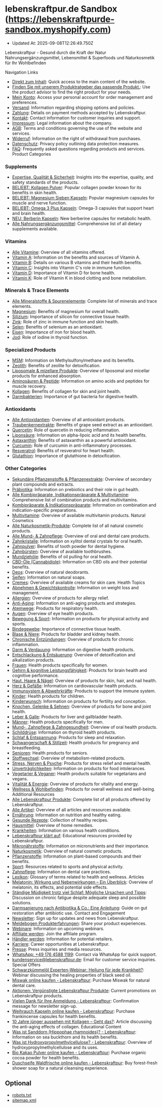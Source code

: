 # lebenskraftpur.de Sandbox (https://lebenskraftpurde-sandbox.myshopify.com)

- Updated At: 2025-09-08T12:26:49.750Z

Lebenskraftpur - Gesund durch die Kraft der Natur
Nahrungsergänzungsmittel, Lebensmittel & Superfoods und Naturkosmetik für Ihr Wohlbefinden

Navigation Links
- [Direkt zum Inhalt](https://www.lebenskraftpur.de/#MainContent): Quick access to the main content of the website.
- [Finden Sie mit unserem Produktratgeber das passende Produkt.](https://www.lebenskraftpur.de/pages/produktratgeber): Use the product advisor to find the right product for your needs.
- [Mein Konto](https://lebenskraftpur.de/account): Access your personal account for order management and preferences.
- [Versand](https://www.lebenskraftpur.de/pages/versand): Information regarding shipping options and policies.
- [Zahlung](https://www.lebenskraftpur.de/pages/zahlungsarten): Details on payment methods accepted by Lebenskraftpur.
- [Kontakt](https://www.lebenskraftpur.de/pages/kontaktformular): Contact information for customer inquiries and support.
- [Impressum](https://www.lebenskraftpur.de/pages/impressum): Legal information about the company.
- [AGB](https://www.lebenskraftpur.de/pages/agb): Terms and conditions governing the use of the website and services.
- [Widerruf](https://www.lebenskraftpur.de/pages/widerruf): Information on the right of withdrawal from purchases.
- [Datenschutz](https://www.lebenskraftpur.de/pages/datenschutz): Privacy policy outlining data protection measures.
- [FAQ](https://www.lebenskraftpur.de/pages/faq): Frequently asked questions regarding products and services.
Product Categories
### Supplements
- [Expertise, Qualität & Sicherheit](https://www.lebenskraftpur.de/pages/expertise-qualitaet-sicherheit): Insights into the expertise, quality, and safety standards of the products.
- [BELIEBT: Kollagen Pulver](https://www.lebenskraftpur.de/products/kollagen-hydrolysat-pulver): Popular collagen powder known for its benefits in skin health.
- [BELIEBT: Magnesium Sieben Kapseln](https://www.lebenskraftpur.de/products/magnesium-7-kapseln): Popular magnesium capsules for muscle and nerve function.
- [BELIEBT: Omega 3 Plus Kapseln](https://www.lebenskraftpur.de/products/omega-3-kapseln-plus): Omega-3 capsules that support heart and brain health.
- [NEU: Berberin Kapseln](https://www.lebenskraftpur.de/products/berberin-kapseln): New berberine capsules for metabolic health.
- [Alle Nahrungsergänzungsmittel](https://www.lebenskraftpur.de/collections/nahrungsergaenzungsmittel): Comprehensive list of all dietary supplements available.
### Vitamins
- [Alle Vitamine](https://www.lebenskraftpur.de/collections/nahrungsergaenzungsmittel-vitamine): Overview of all vitamins offered.
- [Vitamin A](https://www.lebenskraftpur.de/collections/nahrungsergaenzungsmittel-vitamine-vitamin-a): Information on the benefits and sources of Vitamin A.
- [Vitamin B](https://www.lebenskraftpur.de/collections/nahrungsergaenzungsmittel-vitamine-vitamin-b): Details on various B vitamins and their health benefits.
- [Vitamin C](https://www.lebenskraftpur.de/collections/nahrungsergaenzungsmittel-vitamine-vitamin-c): Insights into Vitamin C's role in immune function.
- [Vitamin D](https://www.lebenskraftpur.de/collections/nahrungsergaenzungsmittel-vitamine-vitamin-d): Importance of Vitamin D for bone health.
- [Vitamin K](https://www.lebenskraftpur.de/collections/nahrungsergaenzungsmittel-vitamine-vitamin-k): Role of Vitamin K in blood clotting and bone metabolism.
### Minerals & Trace Elements
- [Alle Mineralstoffe & Spurenelemente](https://www.lebenskraftpur.de/collections/nahrungsergaenzungsmittel-mineralstoffe-spurenelemente): Complete list of minerals and trace elements.
- [Magnesium](https://www.lebenskraftpur.de/collections/nahrungsergaenzungsmittel-mineralstoffe-spurenelemente-magnesium): Benefits of magnesium for overall health.
- [Silizium](https://www.lebenskraftpur.de/collections/nahrungsergaenzungsmittel-mineralstoffe-spurenelemente-silizium): Importance of silicon for connective tissue health.
- [Zink](https://www.lebenskraftpur.de/collections/nahrungsergaenzungsmittel-mineralstoffe-spurenelemente-zink): Role of zinc in immune function and skin health.
- [Selen](https://www.lebenskraftpur.de/collections/nahrungsergaenzungsmittel-mineralstoffe-spurenelemente-selen): Benefits of selenium as an antioxidant.
- [Eisen](https://www.lebenskraftpur.de/collections/nahrungsergaenzungsmittel-mineralstoffe-spurenelemente-eisen): Importance of iron for blood health.
- [Jod](https://www.lebenskraftpur.de/collections/nahrungsergaenzungsmittel-mineralstoffe-spurenelemente-jod): Role of iodine in thyroid function.
### Specialized Products
- [MSM](https://www.lebenskraftpur.de/collections/nahrungsergaenzungsmittel-mineralstoffe-spurenelemente-msm): Information on Methylsulfonylmethane and its benefits.
- [Zeolith](https://www.lebenskraftpur.de/collections/nahrungsergaenzungsmittel-mineralstoffe-spurenelemente-zeolith): Benefits of zeolite for detoxification.
- [Liposomale & mizellare Produkte](https://www.lebenskraftpur.de/collections/nahrungsergaenzungsmittel-liposomale-produkte-mizellare-produkte): Overview of liposomal and micellar products for enhanced absorption.
- [Aminosäuren & Peptide](https://www.lebenskraftpur.de/collections/nahrungsergaenzungsmittel-aminosaeuren-peptide): Information on amino acids and peptides for muscle recovery.
- [Kollagen](https://www.lebenskraftpur.de/collections/nahrungsergaenzungsmittel-kollagen): Benefits of collagen for skin and joint health.
- [Darmbakterien](https://www.lebenskraftpur.de/collections/nahrungsergaenzungsmittel-darmbakterien): Importance of gut bacteria for digestive health.
### Antioxidants
- [Alle Antioxidantien](https://www.lebenskraftpur.de/collections/nahrungsergaenzungsmittel-antioxidantien): Overview of all antioxidant products.
- [Traubenkernextrakte](https://www.lebenskraftpur.de/collections/nahrungsergaenzungsmittel-antioxidantien-traubenkernextrakt): Benefits of grape seed extract as an antioxidant.
- [Quercetin](https://www.lebenskraftpur.de/collections/nahrungsergaenzungsmittel-antioxidantien-quercetin): Role of quercetin in reducing inflammation.
- [Liponsäure](https://www.lebenskraftpur.de/collections/nahrungsergaenzungsmittel-antioxidantien-alpha-liponsaeure): Information on alpha-lipoic acid and its health benefits.
- [Astaxanthin](https://www.lebenskraftpur.de/collections/nahrungsergaenzungsmittel-antioxidantien-astaxanthin): Benefits of astaxanthin as a powerful antioxidant.
- [Curcumin](https://www.lebenskraftpur.de/collections/nahrungsergaenzungsmittel-antioxidantien-curcumin): Role of curcumin in anti-inflammatory processes.
- [Resveratrol](https://www.lebenskraftpur.de/collections/nahrungsergaenzungsmittel-antioxidantien-resveratrol): Benefits of resveratrol for heart health.
- [Glutathion](https://www.lebenskraftpur.de/collections/nahrungsergaenzungsmittel-antioxidantien-glutathion): Importance of glutathione in detoxification.
### Other Categories
- [Sekundäre Pflanzenstoffe & Pflanzenextrakte](https://www.lebenskraftpur.de/collections/nahrungsergaenzungsmittel-sekundaere-pflanzenstoffe-pflanzenextrakte): Overview of secondary plant compounds and extracts.
- [Präbiotika](https://www.lebenskraftpur.de/collections/nahrungsergaenzungsmittel-praebiotika): Information on prebiotics and their role in gut health.
- [Alle Kombipräparate, Indikationspräparate & Multivitamine](https://www.lebenskraftpur.de/collections/nahrungsergaenzungsmittel-kombipraeparate-multivitamine-indikationspraeparate): Comprehensive list of combination products and multivitamins.
- [Kombipräparate & Indikationspräparate](https://www.lebenskraftpur.de/collections/nahrungsergaenzungsmittel-kombipraeparate-multivitamine-indikationspraeparate-kombipraeparate-indikationspraeparate): Information on combination and indication-specific preparations.
- [Multivitamine](https://www.lebenskraftpur.de/collections/nahrungsergaenzungsmittel-kombipraeparate-multivitamine-indikationspraeparate-multivitamin): Overview of available multivitamin products.
Natural Cosmetics
- [Alle Naturkosmetik-Produkte](https://www.lebenskraftpur.de/collections/naturkosmetik): Complete list of all natural cosmetic products.
- [Alle Mund- & Zahnpflege](https://www.lebenskraftpur.de/collections/naturkosmetik-zahnpflege-mundpflege): Overview of oral and dental care products.
- [Zahnkristalle](https://www.lebenskraftpur.de/collections/naturkosmetik-zahnpflege-mundpflege-zahnkristalle): Information on xylitol dental crystals for oral health.
- [Zahnpulver](https://www.lebenskraftpur.de/collections/naturkosmetik-zahnpflege-mundpflege-zahnpulver): Benefits of tooth powder for dental hygiene.
- [Zahnbürsten](https://www.lebenskraftpur.de/collections/naturkosmetik-zahnpflege-mundpflege-zahnbuerste-nachhaltige-zahnbuersten): Overview of available toothbrushes.
- [Mundziehöle](https://www.lebenskraftpur.de/collections/naturkosmetik-zahnpflege-mundpflege-mundziehoele): Benefits of oil pulling for oral health.
- [CBD-Öle (Cannabidiole)](https://www.lebenskraftpur.de/collections/naturkosmetik-cbd-oele-cannabidiol): Information on CBD oils and their potential benefits.
- [Deos](https://www.lebenskraftpur.de/collections/naturkosmetik-deos): Overview of natural deodorants.
- [Seifen](https://www.lebenskraftpur.de/collections/naturkosmetik-seifen): Information on natural soaps.
- [Cremes](https://www.lebenskraftpur.de/collections/naturkosmetik-cremes): Overview of available creams for skin care.
Health Topics
- [Abnehmen & Gewichtskontrolle](https://www.lebenskraftpur.de/collections/anwendung-abnehmen-gewichtskontrolle-nahrungsergaenzungsmittel-zum-abnehmen): Information on weight loss and management.
- [Allergien](https://www.lebenskraftpur.de/collections/anwendung-allergie-antiallergikum-natuerlich): Overview of products for allergy relief.
- [Anti-Aging](https://www.lebenskraftpur.de/collections/anwendung-anti-aging-nahrungsergaenzungsmittel): Information on anti-aging products and strategies.
- [Atemwege](https://www.lebenskraftpur.de/collections/anwendung-lunge-bronchien-atemwege): Products for respiratory health.
- [Augen](https://www.lebenskraftpur.de/collections/anwendung-augen-nahrungsergaenzungsmittel): Overview of eye health products.
- [Bewegung & Sport](https://www.lebenskraftpur.de/collections/anwendung-sport-bewegung-nahrungsergaenzung): Information on products for physical activity and sports.
- [Bindegewebe](https://www.lebenskraftpur.de/collections/anwendung-bindegewebe-staerken-nahrungsergaenzung): Importance of connective tissue health.
- [Blase & Niere](https://www.lebenskraftpur.de/collections/anwendung-niere-blase-nahrungsergaenzungsmittel): Products for bladder and kidney health.
- [Chronische Entzündungen](https://www.lebenskraftpur.de/collections/anwendung-chronische-entzuendungen): Overview of products for chronic inflammation.
- [Darm & Verdauung](https://www.lebenskraftpur.de/collections/anwendung-darm-verdauung): Information on digestive health products.
- [Entschlackung & Entsäuerung](https://www.lebenskraftpur.de/collections/anwendung-entschlackung-entsaeuerung): Overview of detoxification and alkalization products.
- [Frauen](https://www.lebenskraftpur.de/collections/anwendung-frauen-nahrungsergaenzungsmittel): Health products specifically for women.
- [Gehirn & kognitive Leistungsfähigkeit](https://www.lebenskraftpur.de/collections/anwendung-gehirn-nahrungsergaenzungsmittel-kognitive-leistungsfaehigkeit): Products for brain health and cognitive performance.
- [Haut, Haare & Nägel](https://www.lebenskraftpur.de/collections/anwendung-haut-haare-naegel): Overview of products for skin, hair, and nail health.
- [Herz & Gefäße](https://www.lebenskraftpur.de/collections/anwendung-herz-gefaesse): Information on cardiovascular health products.
- [Immunsystem & Abwehrkräfte](https://www.lebenskraftpur.de/collections/anwendung-immunsystem-staerken-abwehrkraefte-staerken): Products to support the immune system.
- [Kinder](https://www.lebenskraftpur.de/collections/anwendung-kinder): Health products for children.
- [Kinderwunsch](https://www.lebenskraftpur.de/collections/anwendung-kinderwunsch-nahrungsergaenzung): Information on products for fertility and conception.
- [Knochen, Gelenke & Sehnen](https://www.lebenskraftpur.de/collections/anwendung-sehnen-knochen-gelenke-nahrungsergaenzungsmittel): Overview of products for bone and joint health.
- [Leber & Galle](https://www.lebenskraftpur.de/collections/anwendung-leber-galle-nahrungsergaenzung): Products for liver and gallbladder health.
- [Männer](https://www.lebenskraftpur.de/collections/anwendung-maenner-nahrungsergaenzungsmittel): Health products specifically for men.
- [Mund-, Zahnpflege & Zahngesundheit](https://www.lebenskraftpur.de/collections/anwendung-mundpflege-zahnpflege-zahngesundheit): Overview of oral health products.
- [Schilddrüse](https://www.lebenskraftpur.de/collections/anwendung-schilddruese-nahrungsergaenzung): Information on thyroid health products.
- [Schlaf & Entspannung](https://www.lebenskraftpur.de/collections/anwendung-schlaf-entspannung): Products for sleep and relaxation.
- [Schwangerschaft & Stillzeit](https://www.lebenskraftpur.de/collections/anwendung-nahrungsergaenzungsmittel-schwangerschaft-stillzeit): Health products for pregnancy and breastfeeding.
- [Senioren](https://www.lebenskraftpur.de/collections/anwendung-nahrungsergaenzungsmittel-senioren): Health products for seniors.
- [Stoffwechsel](https://www.lebenskraftpur.de/collections/anwendung-stoffwechsel-nahrungsergaenzungsmittel): Overview of metabolism-related products.
- [Stress, Nerven & Psyche](https://www.lebenskraftpur.de/collections/anwendung-stress-psyche-nerven-nahrungsergaenzungsmittel): Products for stress relief and mental health.
- [Unverträglichkeiten](https://www.lebenskraftpur.de/collections/anwendung-unvertraeglichkeiten): Information on products for food intolerances.
- [Vegetarier & Veganer](https://www.lebenskraftpur.de/collections/anwendung-vegetarier-veganer-nahrungsergaenzungsmittel-vegan): Health products suitable for vegetarians and vegans.
- [Vitalität & Energie](https://www.lebenskraftpur.de/collections/anwendung-energie-vitalitaet-nahrungsergaenzungsmittel): Overview of products for vitality and energy.
- [Wellness & Wohlbefinden](https://www.lebenskraftpur.de/collections/anwendung-wellness-wohlbefinden-steigern): Products for overall wellness and well-being.
Additional Resources
- [Alle Lebenskraftpur Produkte](https://www.lebenskraftpur.de/collections/produktuebersicht): Complete list of all products offered by Lebenskraftpur.
- [Alle Artikel](https://www.lebenskraftpur.de/blogs/ratgeber): Overview of all articles and resources available.
- [Ernährung](https://www.lebenskraftpur.de/blogs/ratgeber/tagged/ernahrung): Information on nutrition and healthy eating.
- [Gesunde Rezepte](https://www.lebenskraftpur.de/blogs/ratgeber/tagged/gesunde-rezepte): Collection of healthy recipes.
- [Hausmittel](https://www.lebenskraftpur.de/blogs/ratgeber/tagged/hausmittel): Overview of home remedies.
- [Krankheiten](https://www.lebenskraftpur.de/blogs/ratgeber/tagged/krankheiten): Information on various health conditions.
- [Lebenskraftpur klärt auf](https://www.lebenskraftpur.de/blogs/ratgeber/tagged/lebenskraftpur-klart-auf): Educational resources provided by Lebenskraftpur.
- [Mikronährstoffe](https://www.lebenskraftpur.de/blogs/ratgeber/tagged/mikronahrstoffe): Information on micronutrients and their importance.
- [Naturkosmetik](https://www.lebenskraftpur.de/blogs/ratgeber/tagged/naturkosmetik): Overview of natural cosmetic products.
- [Pflanzenstoffe](https://www.lebenskraftpur.de/blogs/ratgeber/tagged/pflanzenstoffe): Information on plant-based compounds and their benefits.
- [Sport](https://www.lebenskraftpur.de/blogs/ratgeber/tagged/sport): Resources related to sports and physical activity.
- [Zahnpflege](https://www.lebenskraftpur.de/blogs/ratgeber/tagged/zahnpflege): Information on dental care practices.
- [Lexikon](https://www.lebenskraftpur.de/blogs/ratgeber/tagged/lexikon): Glossary of terms related to health and wellness.
Articles
- [Melatonin: Wirkung und Nebenwirkungen – Ein Überblick](https://www.lebenskraftpur.de/blogs/ratgeber/staendige-muedigkeit-trotz-viel-schlaf-ursachen-tipps): Overview of melatonin, its effects, and potential side effects.
- [Ständige Müdigkeit trotz viel Schlaf: Mögliche Ursachen und Tipps](https://www.lebenskraftpur.de/blogs/ratgeber/darmsanierung-nach-antibiotika-eine-anleitung): Discussion on chronic fatigue despite adequate sleep and possible solutions.
- [Darmsanierung nach Antibiotika & Co.: Eine Anleitung](https://www.lebenskraftpur.de/pages/qualitaetssiegel-produktkennzeichnungen): Guide on gut restoration after antibiotic use.
Contact and Engagement
- [Newsletter](https://www.lebenskraftpur.de/pages/lebenskraftpur-newsletter): Sign up for updates and news from Lebenskraftpur.
- [Meldebogen Produkterfahrungen](https://forms.gle/x6UY1oVm2iuwwRSk6): Share your product experiences.
- [Webinare](https://webinar.lebenskraftpur.de/): Information on upcoming webinars.
- [Affiliate werden](https://www.lebenskraftpur.de/pages/affiliate-werden): Join the affiliate program.
- [Händler werden](https://www.lebenskraftpur.de/pages/haendler-werden): Information for potential retailers.
- [Karriere](https://lebenskraftpur.recruitee.com/): Career opportunities at Lebenskraftpur.
- [Presse](https://www.lebenskraftpur.de/pages/presse): Press inquiries and media resources.
- [WhatsApp: +49 176 4588 1199](https://api.whatsapp.com/send/?phone=4917645881199&text&type=phone_number&app_absent=0): Contact via WhatsApp for quick support.
- [kundenservice@lebenskraftpur.de](mailto:kundenservice@lebenskraftpur.de): Email for customer service inquiries.
Special Offers
- [Schwarzkümmelöl Experten-Webinar: Heilung für jede Krankheit?](https://webinar.lebenskraftpur.de/schwarzkuemmeloel-registrierung/): Webinar discussing the healing properties of black seed oil.
- [Miswak online kaufen - Lebenskraftpur](https://www.lebenskraftpur.de/products/miswak): Purchase Miswak for natural dental care.
- [Aktionen: Vergünstigte Lebenskraftpur Produkte](https://www.lebenskraftpur.de/collections/aktionen): Current promotions on Lebenskraftpur products.
- [Vielen Dank für Ihre Anmeldung - Lebenskraftpur](https://www.lebenskraftpur.de/pages/danke): Confirmation message for newsletter sign-up.
- [Weihrauch Kapseln online kaufen - Lebenskraftpur](https://www.lebenskraftpur.de/products/weihrauchkapseln): Purchase frankincense capsules for health benefits.
- [10 Jahre jünger aussehen mit Kollagen – Geht das?](https://webinar.lebenskraftpur.de/kollagen-registrierung/): Article discussing the anti-aging effects of collagen.
Educational Content
- [Was ist Sanddorn (Hippophae rhamnoides)? - Lebenskraftpur](https://www.lebenskraftpur.de/blogs/ratgeber/sanddorn): Information on sea buckthorn and its health benefits.
- [Was ist Hydroxypropylmethylcellulose? - Lebenskraftpur](https://www.lebenskraftpur.de/blogs/ratgeber/hydroxypropylmethylcellulose): Overview of hydroxypropylmethylcellulose and its uses.
- [Bio Kakao Pulver online kaufen - Lebenskraftpur](https://www.lebenskraftpur.de/products/kakaopulver-bio): Purchase organic cocoa powder for health benefits.
- [Duschseife Waldfrische online kaufen - Lebenskraftpur](https://www.lebenskraftpur.de/products/duschseife-waldfrische): Buy forest-fresh shower soap for a natural cleansing experience.

## Optional

- [robots.txt](https://lebenskraftpurde-sandbox.myshopify.com/robots.txt)
- [sitemap.xml](https://lebenskraftpurde-sandbox.myshopify.com/sitemap.xml)
